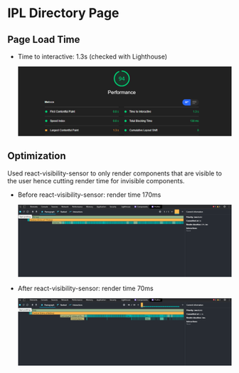 # IPL Directory Page

## Page Load Time

- Time to interactive: 1.3s (checked with Lighthouse)

  ![Image Before](./img/load-time.png)

## Optimization

Used react-visibility-sensor to only render components that are visible to the user hence cutting render time for invisible components.

- Before react-visibility-sensor: render time 170ms

  ![Image Before](./img/before-r-v-s.png)

- After react-visibility-sensor: render time 70ms

  ![Image After](./img/after-r-v-s.png)
